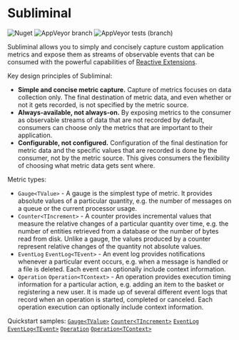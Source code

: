 # Subliminal

![Nuget](https://img.shields.io/nuget/v/Subliminal?label=package&logo=nuget&logoColor=white)
![AppVeyor branch](https://img.shields.io/appveyor/ci/rob-earwaker/subliminal/master?logo=appveyor&logoColor=white)
![AppVeyor tests (branch)](https://img.shields.io/appveyor/tests/rob-earwaker/subliminal/master?logo=appveyor&logoColor=white&compact_message)

Subliminal allows you to simply and concisely capture custom application metrics and expose them as streams of observable events that can be consumed with the powerful capabilities of [Reactive Extensions](https://github.com/dotnet/reactive).

Key design principles of Subliminal:

- **Simple and concise metric capture.** Capture of metrics focuses on data collection only. The final destination of metric data, and even whether or not it gets recorded, is not specified by the metric source.
- **Always-available, not always-on.** By exposing metrics to the consumer as observable streams of data that are not recorded by default, consumers can choose only the metrics that are important to their application.
- **Configurable, not configured.** Configuration of the final destination for metric data and the specific values that are recorded is done by the consumer, not by the metric source. This gives consumers the flexibility of choosing what metric data gets sent where.

Metric types:

- `Gauge<TValue>` - A gauge is the simplest type of metric. It provides absolute values of a particular quantity, e.g. the number of messages on a queue or the current processor usage.
- `Counter<TIncrement>` - A counter provides incremental values that measure the relative changes of a particular quantity over time, e.g. the number of entities retrieved from a database or the number of bytes read from disk. Unlike a gauge, the values produced by a counter represent relative changes of the quantity not absolute values.
- `EventLog` `EventLog<TEvent>` - An event log provides notifications whenever a particular event occurs, e.g. when a message is handled or a file is deleted. Each event can optionally include context information.
- `Operation` `Operation<TContext>` - An operation provides execution timing information for a particular action, e.g. adding an item to the basket or registering a new user. It is made up of several different event logs that record when an operation is started, completed or canceled. Each operation execution can optionally include context information.

Quickstart samples:
[`Gauge<TValue>`](Subliminal.Sample.Api/QuickstartGaugeTValue.cs)
[`Counter<TIncrement>`](Subliminal.Sample.Api/QuickstartCounterTIncrement.cs)
[`EventLog`](Subliminal.Sample.Api/QuickstartEventLog.cs)
[`EventLog<TEvent>`](Subliminal.Sample.Api/QuickstartEventLogTEvent.cs)
[`Operation`](Subliminal.Sample.Api/QuickstartOperation.cs)
[`Operation<TContext>`](Subliminal.Sample.Api/QuickstartOperationTContext.cs)
